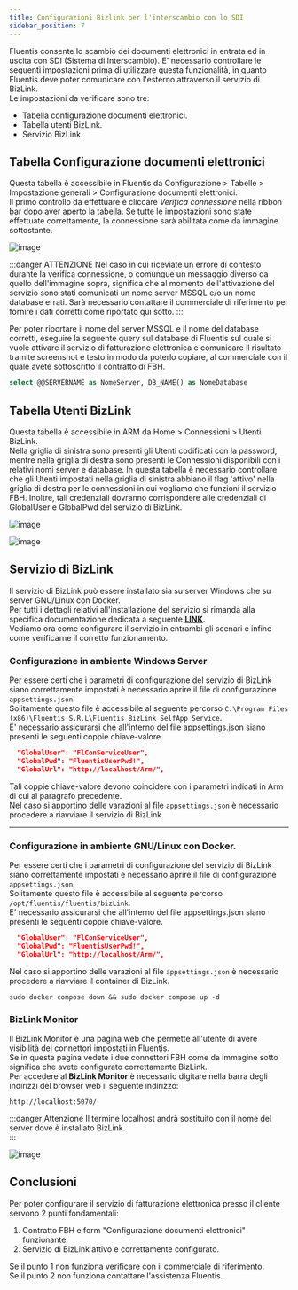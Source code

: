 ```yaml
---
title: Configurazioni Bizlink per l'interscambio con lo SDI
sidebar_position: 7
---
```


Fluentis consente lo scambio dei documenti elettronici in entrata ed in uscita con SDI (Sistema di Interscambio). E' necessario controllare le seguenti impostazioni prima di utilizzare questa funzionalità, in quanto Fluentis deve poter comunicare con l'esterno attraverso il servizio di BizLink.  
Le impostazioni da verificare sono tre:
- Tabella configurazione documenti elettronici.
- Tabella utenti BizLink.
- Servizio BizLink.

## Tabella Configurazione documenti elettronici

Questa tabella è accessibile in Fluentis da Configurazione > Tabelle > Impostazione generali > Configurazione documenti elettronici.    
Il primo controllo da effettuare è cliccare *Verifica connessione* nella ribbon bar dopo aver aperto la tabella. Se tutte le impostazioni sono state effettuate correttamente, la connessione sarà abilitata come da immagine sottostante.

![image](/img/it-it/finance-area/e-invoice/bizlink/checkConnections.png)

:::danger ATTENZIONE
Nel caso in cui riceviate un errore di contesto durante la verifica connessione, o comunque un messaggio diverso da quello dell'immagine sopra, significa che al momento dell'attivazione del servizio sono stati comunicati un nome server MSSQL e/o un nome database errati. Sarà necessario contattare il commerciale di riferimento per fornire i dati corretti come riportato qui sotto.
:::

Per poter riportare il nome del server MSSQL e il nome del database corretti, eseguire la seguente query sul database di Fluentis sul quale si vuole attivare il servizio di fatturazione elettronica e comunicare il risultato tramite screenshot e testo in modo da poterlo copiare, al commerciale con il quale avete sottoscritto il contratto di FBH.    

```sql
select @@SERVERNAME as NomeServer, DB_NAME() as NomeDatabase
```


## Tabella Utenti BizLink

Questa tabella è accessibile in ARM da Home > Connessioni > Utenti BizLink.    
Nella griglia di sinistra sono presenti gli Utenti codificati con la password, mentre nella griglia di destra sono presenti le Connessioni disponibili con i relativi nomi server e database.
In questa tabella è necessario controllare che gli Utenti impostati nella griglia di sinistra abbiano il flag 'attivo' nella griglia di destra per le connessioni in cui vogliamo che funzioni il servizio FBH. Inoltre, tali credenziali dovranno corrispondere alle credenziali di GlobalUser e GlobalPwd del servizio di BizLink.

![image](/img/it-it/finance-area/e-invoice/bizlink/bizlink-users.png)

![image](/img/it-it/finance-area/e-invoice/bizlink/bizlink-users2.png)

## Servizio di BizLink
Il servizio di BizLink può essere installato sia su server Windows che su server GNU/Linux con Docker.  
Per tutti i dettagli relativi all'installazione del servizio si rimanda alla specifica documentazione dedicata a seguente [**LINK**](https://docs.fluentis.com/Advanced/FluentisLiveUpdate/docs/integration/BizLink/).  
Vediamo ora come configurare il servizio in entrambi gli scenari e infine come verificarne il corretto funzionamento.   


### Configurazione in ambiente Windows Server

Per essere certi che i parametri di configurazione del servizio di BizLink siano correttamente impostati è necessario aprire il file di configurazione `appsettings.json`.  
Solitamente questo file è accessibile al seguente percorso `C:\Program Files (x86)\Fluentis S.R.L\Fluentis BizLink SelfApp Service`.   
E' necessario assicurarsi che all'interno del file appsettings.json siano presenti le seguenti coppie chiave-valore.  

```json
  "GlobalUser": "FlConServiceUser",
  "GlobalPwd": "FluentisUserPwd!",
  "GlobalUrl": "http://localhost/Arm/",
```
Tali coppie chiave-valore devono coincidere con i parametri indicati in Arm di cui al paragrafo precedente.  
Nel caso si apportino delle varazioni al file `appsettings.json` è necessario procedere a riavviare il servizio di BizLink. 

---



### Configurazione in ambiente GNU/Linux con Docker.
Per essere certi che i parametri di configurazione del servizio di BizLink siano correttamente impostati è necessario aprire il file di configurazione `appsettings.json`.  
Solitamente questo file è accessibile al seguente percorso `/opt/fluentis/fluentis/bizLink`.   
E' necessario assicurarsi che all'interno del file appsettings.json siano presenti le seguenti coppie chiave-valore.  

```json
  "GlobalUser": "FlConServiceUser",
  "GlobalPwd": "FluentisUserPwd!",
  "GlobalUrl": "http://localhost/Arm/",
```

Nel caso si apportino delle varazioni al file `appsettings.json` è necessario procedere a riavviare il container di BizLink. 


 ```
sudo docker compose down && sudo docker compose up -d
 ```
### BizLink Monitor 
Il BizLink Monitor è una pagina web che permette all'utente di avere visibilità dei connettori impostati in Fluentis.  
Se in questa pagina vedete i due connettori FBH come da immagine sotto significa che avete configurato correttamente BizLink.  
Per accedere al **BizLink Monitor** è necessario digitare nella barra degli indirizzi del browser web il seguente indirizzo:
```
http://localhost:5070/
```
:::danger Attenzione
Il termine localhost andrà sostituito con il nome del server dove è installato BizLink.    
:::

![image](/img/it-it/finance-area/e-invoice/bizlink/bizlink-monitor.png)

## Conclusioni

Per poter configurare il servizio di fatturazione elettronica presso il cliente servono 2 punti fondamentali:  
1. Contratto FBH e form "Configurazione documenti elettronici" funzionante.  
2. Servizio di BizLink attivo e correttamente configurato.  
 
Se il punto 1 non funziona verificare con il commerciale di riferimento.  
Se il punto 2 non funziona contattare l'assistenza Fluentis.  
